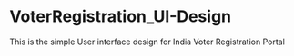 # VoterRegistration_UI-Design
This is the simple User interface design for India Voter Registration Portal
